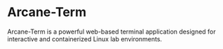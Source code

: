 # Arcane-Term
Arcane-Term is a powerful web-based terminal application designed for interactive and containerized Linux lab environments.
